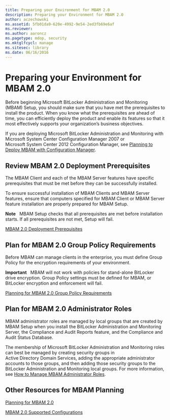 ```yaml
---
title: Preparing your Environment for MBAM 2.0
description: Preparing your Environment for MBAM 2.0
author: aczechowski
ms.assetid: 5fb01da9-620e-4992-9e54-2ed3fb69e6af
ms.reviewer:
ms.author: aaroncz
ms.pagetype: mdop, security
ms.mktglfcycl: manage
ms.sitesec: library
ms.date: 06/16/2016
---
```



# Preparing your Environment for MBAM 2.0


Before beginning Microsoft BitLocker Administration and Monitoring (MBAM) Setup, you should make sure that you have met the prerequisites to install the product. When you know what the prerequisites are ahead of time, you can efficiently deploy the product and enable its features so that it most effectively supports your organization’s business objectives.

If you are deploying Microsoft BitLocker Administration and Monitoring with Microsoft System Center Configuration Manager 2007 or Microsoft System Center 2012 Configuration Manager, see [Planning to Deploy MBAM with Configuration Manager](planning-to-deploy-mbam-with-configuration-manager-2.md).

## Review MBAM 2.0 Deployment Prerequisites


The MBAM Client and each of the MBAM Server features have specific prerequisites that must be met before they can be successfully installed.

To ensure successful installation of MBAM Clients and MBAM Server features, ensure that computers specified for MBAM Client or MBAM Server feature installation are properly prepared for MBAM Setup.

**Note**  
MBAM Setup checks that all prerequisites are met before installation starts. If all prerequisites are not met, Setup will fail.



[MBAM 2.0 Deployment Prerequisites](mbam-20-deployment-prerequisites-mbam-2.md)

## Plan for MBAM 2.0 Group Policy Requirements


Before MBAM can manage clients in the enterprise, you must define Group Policy for the encryption requirements of your environment.

**Important**  
MBAM will not work with policies for stand-alone BitLocker drive encryption. Group Policy settings must be defined for MBAM, or BitLocker encryption and enforcement will fail.



[Planning for MBAM 2.0 Group Policy Requirements](planning-for-mbam-20-group-policy-requirements-mbam-2.md)

## Plan for MBAM 2.0 Administrator Roles


MBAM administrator roles are managed by local groups that are created by MBAM Setup when you install the BitLocker Administration and Monitoring Server, the Compliance and Audit Reports feature, and the Compliance and Audit Status Database.

The membership of Microsoft BitLocker Administration and Monitoring roles can best be managed by creating security groups in Active Directory Domain Services, adding the appropriate administrator accounts to those groups, and then adding those security groups to the BitLocker Administration and Monitoring local groups. For more information, see [How to Manage MBAM Administrator Roles](how-to-manage-mbam-administrator-roles-mbam-2.md).

## Other Resources for MBAM Planning


[Planning for MBAM 2.0](planning-for-mbam-20-mbam-2.md)

[MBAM 2.0 Supported Configurations](mbam-20-supported-configurations-mbam-2.md)









